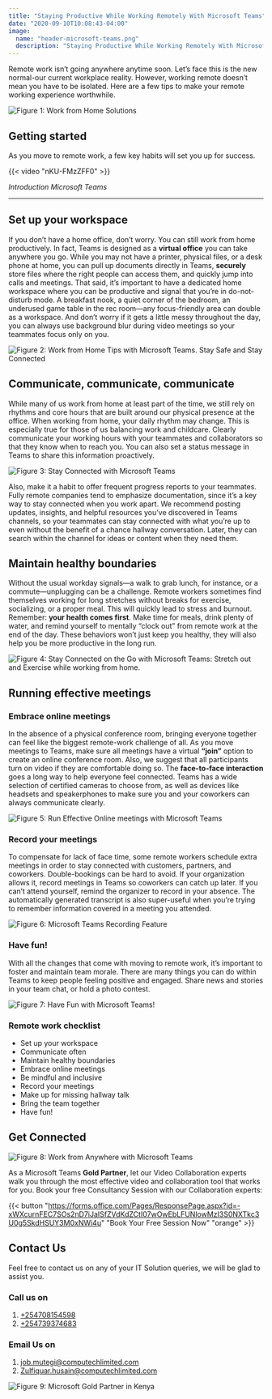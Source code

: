 ```yaml
---
title: "Staying Productive While Working Remotely With Microsoft Teams"
date: "2020-09-10T10:08:43-04:00"
image:
  name: "header-microsoft-teams.png"
  description: "Staying Productive While Working Remotely With Microsoft Teams"
---
```


Remote work isn’t going anywhere anytime soon. Let’s face this is the new normal-our current workplace reality. However, working remote doesn’t mean you have to be isolated. Here are a few tips to make your remote working experience worthwhile.

![Figure 1: Work from Home Solutions](/images/nelly-antoniadou-9X1P46Y2KJo.jpg)

## Getting started

As you move to remote work, a few key habits will set you up for success.

{{< video "nKU-FMzZFF0" >}}

_Introduction Microsoft Teams_

---

## Set up your workspace

If you don’t have a home office, don’t worry. You can still work from home productively. In fact, Teams is designed as a __virtual office__ you can take anywhere you go. While you may not have a printer, physical files, or a desk phone at home, you can pull up documents directly in Teams, __securely__ store files where the right people can access them, and quickly jump into calls and meetings. That said, it’s important to have a dedicated home workspace where you can be productive and signal that you’re in do-not-disturb mode. A breakfast nook, a quiet corner of the bedroom, an underused game table in the rec room—any focus-friendly area can double as a workspace. And don’t worry if it gets a little messy throughout the day, you can always use background blur during video meetings so your teammates focus only on you.

![Figure 2: Work from Home Tips with Microsoft Teams. Stay Safe and Stay Connected](/images/luke-peters-B6JINerWMz0.jpg)


## Communicate, communicate, communicate

While many of us work from home at least part of the time, we still rely on rhythms and core hours that are built around our physical presence at the office.  When working from home, your daily rhythm may change. This is especially true for those of us balancing work and childcare. Clearly communicate your working hours with your teammates and collaborators so that they know when to reach you. You can also set a status message in Teams to share this information proactively.


![Figure 3: Stay Connected with Microsoft Teams](/images/microsoft-teams-image-4.jpg)

Also, make it a habit to offer frequent progress reports to your teammates. Fully remote companies tend to emphasize documentation, since it’s a key way to stay connected when you work apart. We recommend posting updates, insights, and helpful resources you’ve discovered in Teams channels, so your teammates can stay connected with what you’re up to even without the benefit of a chance hallway conversation. Later, they can search within the channel for ideas or content when they need them.

## Maintain healthy boundaries

Without the usual workday signals—a walk to grab lunch, for instance, or a commute—unplugging can be a challenge. Remote workers sometimes find themselves working for long stretches without breaks for exercise, socializing, or a proper meal. This will quickly lead to stress and burnout. Remember: __your health comes first__. Make time for meals, drink plenty of water, and remind yourself to mentally “clock out” from remote work at the end of the day. These behaviors won’t just keep you healthy, they will also help you be more productive in the long run.

![Figure 4: Stay Connected on the Go with Microsoft Teams: Stretch out and Exercise while working from home.](/images/brian-wangenheim-2pRimVfww38.jpg)

## Running effective meetings
### Embrace online meetings

In the absence of a physical conference room, bringing everyone together can feel like the biggest remote-work challenge of all. As you move meetings to Teams, make sure all meetings have a virtual __“join”__ option to create an online conference room. Also, we suggest that all participants turn on video if they are comfortable doing so. The __face-to-face interaction__ goes a long way to help everyone feel connected. Teams has a wide selection of certified cameras to choose from, as well as devices like headsets and speakerphones to make sure you and your coworkers can always communicate clearly.

![Figure 5: Run Effective Online meetings with Microsoft Teams](/images/ms-teams.gif)

### Record your meetings

To compensate for lack of face time, some remote workers schedule extra meetings in order to stay connected with customers, partners, and coworkers. Double-bookings can be hard to avoid. If your organization allows it, record meetings in Teams so coworkers can catch up later. If you can’t attend yourself, remind the organizer to record in your absence. The automatically generated transcript is also super-useful when you’re trying to remember information covered in a meeting you attended. 

![Figure 6: Microsoft Teams Recording Feature](/images/recording-ms-teams.png)

### Have fun!

With all the changes that come with moving to remote work, it’s important to foster and maintain team morale. There are many things you can do within Teams to keep people feeling positive and engaged. Share news and stories in your team chat, or hold a photo contest. 

![Figure 7: Have Fun with Microsoft Teams!](/images/microsoft-teams-image-1.jpg)

### Remote work checklist
- Set up your workspace
- Communicate often
- Maintain healthy boundaries
- Embrace online meetings
- Be mindful and inclusive
- Record your meetings
- Make up for missing hallway talk
- Bring the team together
- Have fun!

## Get Connected

![Figure 8: Work from Anywhere with Microsoft Teams](/images/Ms_Work_From_Home_Web_Banner.jpg)

As a Microsoft Teams __Gold Partner__, let our Video Collaboration experts walk you through the most effective video and collaboration tool that works for you. Book your free Consultancy Session with our Collaboration experts:

{{< button "https://forms.office.com/Pages/ResponsePage.aspx?id=-xWXcurnFEC7SOs2nD7iJaISfZVdKdZCtI07wOwEbLFUNlowMzI3S0NXTkc3U0g5SkdHSUY3M0xNWi4u" "Book Your Free Session Now" "orange" >}}

## Contact Us

Feel free to contact us on any of your IT Solution queries, we will be glad to assist you.

### Call us on

1. [+254708154598](tel:+254708154598)
2. [+254739374683](tel:+254739374683)

### Email Us on

1. [job.mutegi@computechlimited.com](mailto:job.mutegi@computechlimited.com)
2. [Zulfiquar.husain@computechlimited.com](mailto:Zulfiquar.husain@computechlimited.com)

![Figure 9: Microsoft Gold Partner in Kenya](/images/microsoft-gold-partner-badge.png)
